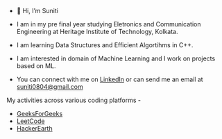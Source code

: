 - 👋 Hi, I’m Suniti 

- I am in my pre final year studying Eletronics and Communication Engineering at Heritage Institute of Technology, Kolkata. 
- I am learning Data Structures and Efficient Algortihms in C++.
- I am interested in domain of Machine Learning and I work on projects based on ML.
- You can connect with me on [LinkedIn](https://www.linkedin.com/in/suniti-53173a1b1/) or can send me an email at suniti0804@gmail.com


My activities across various coding platforms - 

- [GeeksForGeeks](https://auth.geeksforgeeks.org/user/suniti0804/practice/)
- [LeetCode](https://leetcode.com/suniti0804/)
- [HackerEarth](https://www.hackerearth.com/@suniti0804)

<!---
suniti0804/suniti0804 is a ✨ special ✨ repository because its `README.md` (this file) appears on your GitHub profile.
You can click the Preview link to take a look at your changes.
--->
